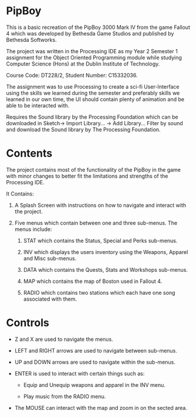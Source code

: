 # PipBoy
This is a basic recreation of the PipBoy 3000 Mark IV from the game Fallout 4 which was developed 
by Bethesda Game Studios and published by Bethesda Softworks.

The project was written in the Processing IDE as my Year 2 Semester 1 assignment for the Object 
Oriented Programming module while studying Computer Science (Hons) at the Dublin Institute of 
Technology.

Course Code: DT228/2, Student Number: C15332036.

The assignment was to use Processing to create a sci-fi User-Interface using the skills we 
learned during the semester and preferably skills we learned in our own time, the UI should 
contain plenty of animation and be able to be interacted with.

Requires the Sound library by the Processing Foundation which can be downloaded in Sketch-> 
Import Library... -> Add Library... Filter by sound and download the Sound library by The 
Processing Foundation.

# Contents
The project contains most of the functionality of the PipBoy in the game with minor changes to 
better fit the limitations and strengths of the Processing IDE.

It Contains:

1. A Splash Screen with instructions on how to navigate and interact with the project.

2. Five menus which contain between one and three sub-menus. The menus include:

	1. STAT which contains the Status, Special and Perks sub-menus.

	2. INV which displays the users inventory using the Weapons, Apparel and Misc sub-menus.

	3. DATA which contains the Quests, Stats and Workshops sub-menus.

	4. MAP which contains the map of Boston used in Fallout 4.

	5. RADIO which contains two stations which each have one song associated with them.

# Controls
* Z and X are used to navigate the menus.

* LEFT and RIGHT arrows are used to navigate between sub-menus.

* UP and DOWN arrows are used to navigate within the sub-menus.

* ENTER is used to interact with certain things such as:

	* Equip and Unequip weapons and apparel in the INV menu.

	* Play music from the RADIO menu.

* The MOUSE can interact with the map and zoom in on the sected area.